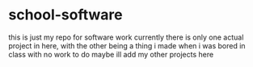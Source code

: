 # school-software
this is just my repo for software work
currently there is only one actual project in here, with the other being a thing i made when i was bored in class with no work to do
maybe ill add my other projects here
